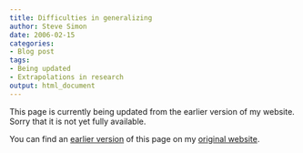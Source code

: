 ```yaml
---
title: Difficulties in generalizing
author: Steve Simon
date: 2006-02-15
categories:
- Blog post
tags:
- Being updated
- Extrapolations in research
output: html_document
---
```


This page is currently being updated from the earlier version of my website. Sorry that it is not yet fully available.

<!---More--->

You can find an [earlier version][sim1] of this page on my [original website][sim2].

[sim1]: http://www.pmean.com/06/GeneralizingResearch.html
[sim2]: http://www.pmean.com/original_site.html
